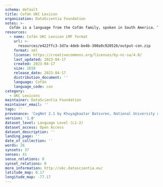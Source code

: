 ```yaml
---
schema: default
title: Cofán UKC Lexicon
organization: DataScientia Foundation
notes: >-
  Cofán is a language from the Cofán family, spoken in South America. The UKC Lexicon of Cofán is represented as a lexico-semantic network. It consists of words, word senses, synsets, as well as sense-level and synset-level relationships.
resources:
  - name: Cofán UKC Lexicon LMF format
    url: >-
      resources/e422ffc3-3d7a-4deb-be4b-300a9c920526/output-con.zip
    format: xml
    license: https://creativecommons.org/licenses/by-nc-sa/4.0/
    last_updated: 2023-04-17
    created: 2023-04-17
    size: 2658
    release_date: 2023-04-17
    distribution_document: ''
    language: Cofán
    language_code: con
category:
  - UKC Lexicons
maintainer: DataScientia Foundation
maintainer_email: ''
tags: ''
provenance: 'CogNet 2.1 by Khuyagbaatar Batsuren, National University of Mongolia (http://cognet.ukc.disi.unitn.it); Native Languages of the Americas 2021.11. by Laura Redish and Orrin Lewis (http://www.native-languages.org); Princeton WordNet 2.1 by Princeton University (https://wordnet.princeton.edu)'
version: '1.0'
dataset_level: Language Level (L1-2)
dataset_access: Open Access
dataset_description: ''
landing_page: ''
date_of_collection: ''
words: 26
synsets: 37
senses: 41
sense_relations: 0
synset_relations: 0
more_information: http://ukc.datascientia.eu/
latitude_map: 0.17
longitude_map: -77.17
---
```

